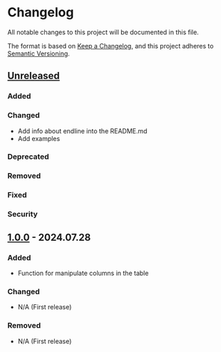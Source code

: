 # Changelog

All notable changes to this project will be documented in this file.

The format is based on [Keep a Changelog](https://keepachangelog.com/en/1.1.0/),
and this project adheres to [Semantic Versioning](https://semver.org/spec/v2.0.0.html).

## [Unreleased]

### Added

### Changed

- Add info about endline into the README.md
- Add examples

### Deprecated

### Removed

### Fixed

### Security

## [1.0.0] - 2024.07.28

### Added

- Function for manipulate columns in the table

### Changed

- N/A (First release)

### Removed

- N/A (First release)

[unreleased]: https://github.com/dplocki/markdown-table-columns-shifter/compare/v1.0.0...HEAD
[1.0.0]: https://github.com/dplocki/markdown-table-columns-shifter/releases/tag/v1.0.0
